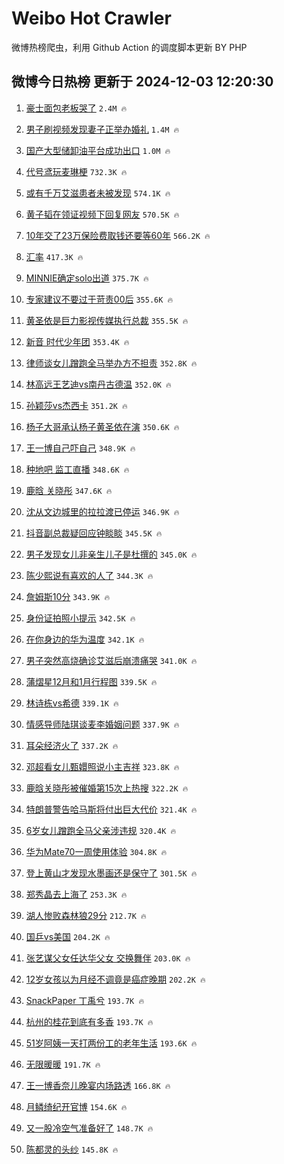 # Weibo Hot Crawler 



微博热榜爬虫，利用 Github Action 的调度脚本更新 BY PHP 


## 微博今日热榜 更新于 2024-12-03 12:20:30 
1. [豪士面包老板哭了](https://s.weibo.com/weibo?q=%23%E8%B1%AA%E5%A3%AB%E9%9D%A2%E5%8C%85%E8%80%81%E6%9D%BF%E5%93%AD%E4%BA%86%23&t=31&band_rank=1&Refer=top) `2.4M 🔥` 

1. [男子刷视频发现妻子正举办婚礼](https://s.weibo.com/weibo?q=%23%E7%94%B7%E5%AD%90%E5%88%B7%E8%A7%86%E9%A2%91%E5%8F%91%E7%8E%B0%E5%A6%BB%E5%AD%90%E6%AD%A3%E4%B8%BE%E5%8A%9E%E5%A9%9A%E7%A4%BC%23&t=31&band_rank=2&Refer=top) `1.4M 🔥` 

1. [国产大型储卸油平台成功出口](https://s.weibo.com/weibo?q=%23%E5%9B%BD%E4%BA%A7%E5%A4%A7%E5%9E%8B%E5%82%A8%E5%8D%B8%E6%B2%B9%E5%B9%B3%E5%8F%B0%E6%88%90%E5%8A%9F%E5%87%BA%E5%8F%A3%23&t=31&band_rank=3&Refer=top) `1.0M 🔥` 

1. [代号鸢玩麦琳梗](https://s.weibo.com/weibo?q=%23%E4%BB%A3%E5%8F%B7%E9%B8%A2%E7%8E%A9%E9%BA%A6%E7%90%B3%E6%A2%97%23&t=31&band_rank=4&Refer=top) `732.3K 🔥` 

1. [或有千万艾滋患者未被发现](https://s.weibo.com/weibo?q=%23%E6%88%96%E6%9C%89%E5%8D%83%E4%B8%87%E8%89%BE%E6%BB%8B%E6%82%A3%E8%80%85%E6%9C%AA%E8%A2%AB%E5%8F%91%E7%8E%B0%23&t=31&band_rank=5&Refer=top) `574.1K 🔥` 

1. [黄子韬在领证视频下回复网友](https://s.weibo.com/weibo?q=%23%E9%BB%84%E5%AD%90%E9%9F%AC%E5%9C%A8%E9%A2%86%E8%AF%81%E8%A7%86%E9%A2%91%E4%B8%8B%E5%9B%9E%E5%A4%8D%E7%BD%91%E5%8F%8B%23&t=31&band_rank=6&Refer=top) `570.5K 🔥` 

1. [10年交了23万保险费取钱还要等60年](https://s.weibo.com/weibo?q=%2310%E5%B9%B4%E4%BA%A4%E4%BA%8623%E4%B8%87%E4%BF%9D%E9%99%A9%E8%B4%B9%E5%8F%96%E9%92%B1%E8%BF%98%E8%A6%81%E7%AD%8960%E5%B9%B4%23&t=31&band_rank=7&Refer=top) `566.2K 🔥` 

1. [汇率](https://s.weibo.com/weibo?q=%E6%B1%87%E7%8E%87&t=31&band_rank=8&Refer=top) `417.3K 🔥` 

1. [MINNIE确定solo出道](https://s.weibo.com/weibo?q=%23MINNIE%E7%A1%AE%E5%AE%9Asolo%E5%87%BA%E9%81%93%23&t=31&band_rank=9&Refer=top) `375.7K 🔥` 

1. [专家建议不要过于苛责00后](https://s.weibo.com/weibo?q=%23%E4%B8%93%E5%AE%B6%E5%BB%BA%E8%AE%AE%E4%B8%8D%E8%A6%81%E8%BF%87%E4%BA%8E%E8%8B%9B%E8%B4%A300%E5%90%8E%23&t=31&band_rank=10&Refer=top) `355.6K 🔥` 

1. [黄圣依是巨力影视传媒执行总裁](https://s.weibo.com/weibo?q=%23%E9%BB%84%E5%9C%A3%E4%BE%9D%E6%98%AF%E5%B7%A8%E5%8A%9B%E5%BD%B1%E8%A7%86%E4%BC%A0%E5%AA%92%E6%89%A7%E8%A1%8C%E6%80%BB%E8%A3%81%23&t=31&band_rank=11&Refer=top) `355.5K 🔥` 

1. [新音 时代少年团](https://s.weibo.com/weibo?q=%E6%96%B0%E9%9F%B3%20%E6%97%B6%E4%BB%A3%E5%B0%91%E5%B9%B4%E5%9B%A2&t=31&band_rank=12&Refer=top) `353.4K 🔥` 

1. [律师谈女儿蹭跑全马举办方不担责](https://s.weibo.com/weibo?q=%23%E5%BE%8B%E5%B8%88%E8%B0%88%E5%A5%B3%E5%84%BF%E8%B9%AD%E8%B7%91%E5%85%A8%E9%A9%AC%E4%B8%BE%E5%8A%9E%E6%96%B9%E4%B8%8D%E6%8B%85%E8%B4%A3%23&t=31&band_rank=13&Refer=top) `352.8K 🔥` 

1. [林高远王艺迪vs南丹古德温](https://s.weibo.com/weibo?q=%E6%9E%97%E9%AB%98%E8%BF%9C%E7%8E%8B%E8%89%BA%E8%BF%AAvs%E5%8D%97%E4%B8%B9%E5%8F%A4%E5%BE%B7%E6%B8%A9&t=31&band_rank=14&Refer=top) `352.0K 🔥` 

1. [孙颖莎vs杰西卡](https://s.weibo.com/weibo?q=%23%E5%AD%99%E9%A2%96%E8%8E%8Evs%E6%9D%B0%E8%A5%BF%E5%8D%A1%23&t=31&band_rank=15&Refer=top) `351.2K 🔥` 

1. [杨子大哥承认杨子黄圣依在演](https://s.weibo.com/weibo?q=%23%E6%9D%A8%E5%AD%90%E5%A4%A7%E5%93%A5%E6%89%BF%E8%AE%A4%E6%9D%A8%E5%AD%90%E9%BB%84%E5%9C%A3%E4%BE%9D%E5%9C%A8%E6%BC%94%23&t=31&band_rank=16&Refer=top) `350.6K 🔥` 

1. [王一博自己吓自己](https://s.weibo.com/weibo?q=%E7%8E%8B%E4%B8%80%E5%8D%9A%E8%87%AA%E5%B7%B1%E5%90%93%E8%87%AA%E5%B7%B1&t=31&band_rank=17&Refer=top) `348.9K 🔥` 

1. [种地吧 监工直播](https://s.weibo.com/weibo?q=%E7%A7%8D%E5%9C%B0%E5%90%A7%20%E7%9B%91%E5%B7%A5%E7%9B%B4%E6%92%AD&t=31&band_rank=18&Refer=top) `348.6K 🔥` 

1. [鹿晗 关晓彤](https://s.weibo.com/weibo?q=%E9%B9%BF%E6%99%97%20%E5%85%B3%E6%99%93%E5%BD%A4&t=31&band_rank=19&Refer=top) `347.6K 🔥` 

1. [沈从文边城里的拉拉渡已停运](https://s.weibo.com/weibo?q=%23%E6%B2%88%E4%BB%8E%E6%96%87%E8%BE%B9%E5%9F%8E%E9%87%8C%E7%9A%84%E6%8B%89%E6%8B%89%E6%B8%A1%E5%B7%B2%E5%81%9C%E8%BF%90%23&t=31&band_rank=20&Refer=top) `346.9K 🔥` 

1. [抖音副总裁疑回应钟睒睒](https://s.weibo.com/weibo?q=%23%E6%8A%96%E9%9F%B3%E5%89%AF%E6%80%BB%E8%A3%81%E7%96%91%E5%9B%9E%E5%BA%94%E9%92%9F%E7%9D%92%E7%9D%92%23&t=31&band_rank=21&Refer=top) `345.5K 🔥` 

1. [男子发现女儿非亲生儿子是杜撰的](https://s.weibo.com/weibo?q=%23%E7%94%B7%E5%AD%90%E5%8F%91%E7%8E%B0%E5%A5%B3%E5%84%BF%E9%9D%9E%E4%BA%B2%E7%94%9F%E5%84%BF%E5%AD%90%E6%98%AF%E6%9D%9C%E6%92%B0%E7%9A%84%23&t=31&band_rank=22&Refer=top) `345.0K 🔥` 

1. [陈少熙说有喜欢的人了](https://s.weibo.com/weibo?q=%23%E9%99%88%E5%B0%91%E7%86%99%E8%AF%B4%E6%9C%89%E5%96%9C%E6%AC%A2%E7%9A%84%E4%BA%BA%E4%BA%86%23&t=31&band_rank=23&Refer=top) `344.3K 🔥` 

1. [詹姆斯10分](https://s.weibo.com/weibo?q=%E8%A9%B9%E5%A7%86%E6%96%AF10%E5%88%86&t=31&band_rank=24&Refer=top) `343.9K 🔥` 

1. [身份证拍照小提示](https://s.weibo.com/weibo?q=%23%E8%BA%AB%E4%BB%BD%E8%AF%81%E6%8B%8D%E7%85%A7%E5%B0%8F%E6%8F%90%E7%A4%BA%23&t=31&band_rank=25&Refer=top) `342.5K 🔥` 

1. [在你身边的华为温度](https://s.weibo.com/weibo?q=%23%E5%9C%A8%E4%BD%A0%E8%BA%AB%E8%BE%B9%E7%9A%84%E5%8D%8E%E4%B8%BA%E6%B8%A9%E5%BA%A6%23&t=31&band_rank=26&Refer=top) `342.1K 🔥` 

1. [男子突然高烧确诊艾滋后崩溃痛哭](https://s.weibo.com/weibo?q=%23%E7%94%B7%E5%AD%90%E7%AA%81%E7%84%B6%E9%AB%98%E7%83%A7%E7%A1%AE%E8%AF%8A%E8%89%BE%E6%BB%8B%E5%90%8E%E5%B4%A9%E6%BA%83%E7%97%9B%E5%93%AD%23&t=31&band_rank=27&Refer=top) `341.0K 🔥` 

1. [蒲熠星12月和1月行程图](https://s.weibo.com/weibo?q=%23%E8%92%B2%E7%86%A0%E6%98%9F12%E6%9C%88%E5%92%8C1%E6%9C%88%E8%A1%8C%E7%A8%8B%E5%9B%BE%23&t=31&band_rank=28&Refer=top) `339.5K 🔥` 

1. [林诗栋vs希德](https://s.weibo.com/weibo?q=%E6%9E%97%E8%AF%97%E6%A0%8Bvs%E5%B8%8C%E5%BE%B7&t=31&band_rank=29&Refer=top) `339.1K 🔥` 

1. [情感导师陆琪谈麦李婚姻问题](https://s.weibo.com/weibo?q=%23%E6%83%85%E6%84%9F%E5%AF%BC%E5%B8%88%E9%99%86%E7%90%AA%E8%B0%88%E9%BA%A6%E6%9D%8E%E5%A9%9A%E5%A7%BB%E9%97%AE%E9%A2%98%23&t=31&band_rank=30&Refer=top) `337.9K 🔥` 

1. [耳朵经济火了](https://s.weibo.com/weibo?q=%23%E8%80%B3%E6%9C%B5%E7%BB%8F%E6%B5%8E%E7%81%AB%E4%BA%86%23&t=31&band_rank=31&Refer=top) `337.2K 🔥` 

1. [邓超看女儿甄嬛照说小主吉祥](https://s.weibo.com/weibo?q=%23%E9%82%93%E8%B6%85%E7%9C%8B%E5%A5%B3%E5%84%BF%E7%94%84%E5%AC%9B%E7%85%A7%E8%AF%B4%E5%B0%8F%E4%B8%BB%E5%90%89%E7%A5%A5%23&t=31&band_rank=32&Refer=top) `323.8K 🔥` 

1. [鹿晗关晓彤被催婚第15次上热搜](https://s.weibo.com/weibo?q=%23%E9%B9%BF%E6%99%97%E5%85%B3%E6%99%93%E5%BD%A4%E8%A2%AB%E5%82%AC%E5%A9%9A%E7%AC%AC15%E6%AC%A1%E4%B8%8A%E7%83%AD%E6%90%9C%23&t=31&band_rank=33&Refer=top) `322.2K 🔥` 

1. [特朗普警告哈马斯将付出巨大代价](https://s.weibo.com/weibo?q=%23%E7%89%B9%E6%9C%97%E6%99%AE%E8%AD%A6%E5%91%8A%E5%93%88%E9%A9%AC%E6%96%AF%E5%B0%86%E4%BB%98%E5%87%BA%E5%B7%A8%E5%A4%A7%E4%BB%A3%E4%BB%B7%23&t=31&band_rank=34&Refer=top) `321.4K 🔥` 

1. [6岁女儿蹭跑全马父亲涉违规](https://s.weibo.com/weibo?q=%236%E5%B2%81%E5%A5%B3%E5%84%BF%E8%B9%AD%E8%B7%91%E5%85%A8%E9%A9%AC%E7%88%B6%E4%BA%B2%E6%B6%89%E8%BF%9D%E8%A7%84%23&t=31&band_rank=35&Refer=top) `320.4K 🔥` 

1. [华为Mate70一周使用体验](https://s.weibo.com/weibo?q=%23%E5%8D%8E%E4%B8%BAMate70%E4%B8%80%E5%91%A8%E4%BD%BF%E7%94%A8%E4%BD%93%E9%AA%8C%23&t=31&band_rank=36&Refer=top) `304.8K 🔥` 

1. [登上黄山才发现水墨画还是保守了](https://s.weibo.com/weibo?q=%23%E7%99%BB%E4%B8%8A%E9%BB%84%E5%B1%B1%E6%89%8D%E5%8F%91%E7%8E%B0%E6%B0%B4%E5%A2%A8%E7%94%BB%E8%BF%98%E6%98%AF%E4%BF%9D%E5%AE%88%E4%BA%86%23&t=31&band_rank=37&Refer=top) `301.5K 🔥` 

1. [郑秀晶去上海了](https://s.weibo.com/weibo?q=%23%E9%83%91%E7%A7%80%E6%99%B6%E5%8E%BB%E4%B8%8A%E6%B5%B7%E4%BA%86%23&t=31&band_rank=38&Refer=top) `253.3K 🔥` 

1. [湖人惨败森林狼29分](https://s.weibo.com/weibo?q=%E6%B9%96%E4%BA%BA%E6%83%A8%E8%B4%A5%E6%A3%AE%E6%9E%97%E7%8B%BC29%E5%88%86&t=31&band_rank=39&Refer=top) `212.7K 🔥` 

1. [国乒vs美国](https://s.weibo.com/weibo?q=%23%E5%9B%BD%E4%B9%92vs%E7%BE%8E%E5%9B%BD%23&t=31&band_rank=40&Refer=top) `204.2K 🔥` 

1. [张艺谋父女任达华父女 交换舞伴](https://s.weibo.com/weibo?q=%E5%BC%A0%E8%89%BA%E8%B0%8B%E7%88%B6%E5%A5%B3%E4%BB%BB%E8%BE%BE%E5%8D%8E%E7%88%B6%E5%A5%B3%20%E4%BA%A4%E6%8D%A2%E8%88%9E%E4%BC%B4&t=31&band_rank=41&Refer=top) `203.0K 🔥` 

1. [12岁女孩以为月经不调竟是癌症晚期](https://s.weibo.com/weibo?q=%2312%E5%B2%81%E5%A5%B3%E5%AD%A9%E4%BB%A5%E4%B8%BA%E6%9C%88%E7%BB%8F%E4%B8%8D%E8%B0%83%E7%AB%9F%E6%98%AF%E7%99%8C%E7%97%87%E6%99%9A%E6%9C%9F%23&t=31&band_rank=42&Refer=top) `202.2K 🔥` 

1. [SnackPaper 丁禹兮](https://s.weibo.com/weibo?q=SnackPaper%20%E4%B8%81%E7%A6%B9%E5%85%AE&t=31&band_rank=43&Refer=top) `193.7K 🔥` 

1. [杭州的桂花到底有多香](https://s.weibo.com/weibo?q=%E6%9D%AD%E5%B7%9E%E7%9A%84%E6%A1%82%E8%8A%B1%E5%88%B0%E5%BA%95%E6%9C%89%E5%A4%9A%E9%A6%99&t=31&band_rank=44&Refer=top) `193.7K 🔥` 

1. [51岁阿姨一天打两份工的老年生活](https://s.weibo.com/weibo?q=51%E5%B2%81%E9%98%BF%E5%A7%A8%E4%B8%80%E5%A4%A9%E6%89%93%E4%B8%A4%E4%BB%BD%E5%B7%A5%E7%9A%84%E8%80%81%E5%B9%B4%E7%94%9F%E6%B4%BB&t=31&band_rank=45&Refer=top) `193.6K 🔥` 

1. [无限暖暖](https://s.weibo.com/weibo?q=%23%E6%97%A0%E9%99%90%E6%9A%96%E6%9A%96%23&t=31&band_rank=46&Refer=top) `191.7K 🔥` 

1. [王一博香奈儿晚宴内场路透](https://s.weibo.com/weibo?q=%23%E7%8E%8B%E4%B8%80%E5%8D%9A%E9%A6%99%E5%A5%88%E5%84%BF%E6%99%9A%E5%AE%B4%E5%86%85%E5%9C%BA%E8%B7%AF%E9%80%8F%23&t=31&band_rank=47&Refer=top) `166.8K 🔥` 

1. [月鳞绮纪开官博](https://s.weibo.com/weibo?q=%23%E6%9C%88%E9%B3%9E%E7%BB%AE%E7%BA%AA%E5%BC%80%E5%AE%98%E5%8D%9A%23&t=31&band_rank=48&Refer=top) `154.6K 🔥` 

1. [又一股冷空气准备好了](https://s.weibo.com/weibo?q=%23%E5%8F%88%E4%B8%80%E8%82%A1%E5%86%B7%E7%A9%BA%E6%B0%94%E5%87%86%E5%A4%87%E5%A5%BD%E4%BA%86%23&t=31&band_rank=49&Refer=top) `148.7K 🔥` 

1. [陈都灵的头纱](https://s.weibo.com/weibo?q=%E9%99%88%E9%83%BD%E7%81%B5%E7%9A%84%E5%A4%B4%E7%BA%B1&t=31&band_rank=50&Refer=top) `145.8K 🔥` 

